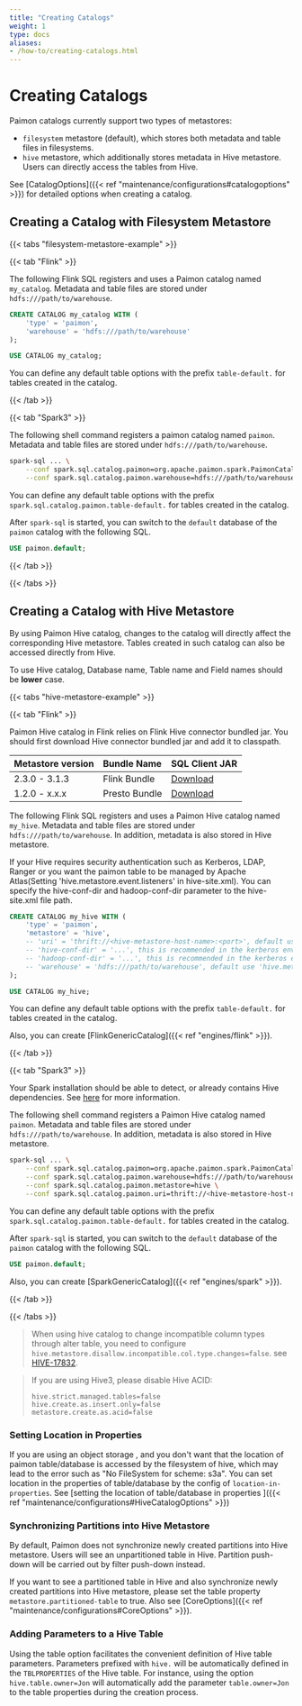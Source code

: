 ```yaml
---
title: "Creating Catalogs"
weight: 1
type: docs
aliases:
- /how-to/creating-catalogs.html
---
```

<!--
Licensed to the Apache Software Foundation (ASF) under one
or more contributor license agreements.  See the NOTICE file
distributed with this work for additional information
regarding copyright ownership.  The ASF licenses this file
to you under the Apache License, Version 2.0 (the
"License"); you may not use this file except in compliance
with the License.  You may obtain a copy of the License at

  http://www.apache.org/licenses/LICENSE-2.0

Unless required by applicable law or agreed to in writing,
software distributed under the License is distributed on an
"AS IS" BASIS, WITHOUT WARRANTIES OR CONDITIONS OF ANY
KIND, either express or implied.  See the License for the
specific language governing permissions and limitations
under the License.
-->

# Creating Catalogs

Paimon catalogs currently support two types of metastores:

* `filesystem` metastore (default), which stores both metadata and table files in filesystems.
* `hive` metastore, which additionally stores metadata in Hive metastore. Users can directly access the tables from Hive.

See [CatalogOptions]({{< ref "maintenance/configurations#catalogoptions" >}}) for detailed options when creating a catalog.

## Creating a Catalog with Filesystem Metastore

{{< tabs "filesystem-metastore-example" >}}

{{< tab "Flink" >}}

The following Flink SQL registers and uses a Paimon catalog named `my_catalog`. Metadata and table files are stored under `hdfs:///path/to/warehouse`.

```sql
CREATE CATALOG my_catalog WITH (
    'type' = 'paimon',
    'warehouse' = 'hdfs:///path/to/warehouse'
);

USE CATALOG my_catalog;
```

You can define any default table options with the prefix `table-default.` for tables created in the catalog.

{{< /tab >}}

{{< tab "Spark3" >}}

The following shell command registers a paimon catalog named `paimon`. Metadata and table files are stored under `hdfs:///path/to/warehouse`.

```bash
spark-sql ... \
    --conf spark.sql.catalog.paimon=org.apache.paimon.spark.PaimonCatalog \
    --conf spark.sql.catalog.paimon.warehouse=hdfs:///path/to/warehouse
```

You can define any default table options with the prefix `spark.sql.catalog.paimon.table-default.` for tables created in the catalog.

After `spark-sql` is started, you can switch to the `default` database of the `paimon` catalog with the following SQL.

```sql
USE paimon.default;
```

{{< /tab >}}

{{< /tabs >}}

## Creating a Catalog with Hive Metastore

By using Paimon Hive catalog, changes to the catalog will directly affect the corresponding Hive metastore. Tables created in such catalog can also be accessed directly from Hive.

To use Hive catalog, Database name, Table name and Field names should be **lower** case.

{{< tabs "hive-metastore-example" >}}

{{< tab "Flink" >}}

Paimon Hive catalog in Flink relies on Flink Hive connector bundled jar. You should first download Hive connector bundled jar and add it to classpath.

| Metastore version |  Bundle Name  | SQL Client JAR                                                                                                                                                                                                                                                                                                   |
|:------------------|:--------------|:-----------------------------------------------------------------------------------------------------------------------------------------------------------------------------------------------------------------------------------------------------------------------------------------------------------------|
| 2.3.0 - 3.1.3     | Flink Bundle  | [Download](https://nightlies.apache.org/flink/flink-docs-stable/docs/connectors/table/hive/overview/#using-bundled-hive-jar) |
| 1.2.0 - x.x.x     | Presto Bundle | [Download](https://repo.maven.apache.org/maven2/com/facebook/presto/hive/hive-apache/1.2.2-2/hive-apache-1.2.2-2.jar) |

The following Flink SQL registers and uses a Paimon Hive catalog named `my_hive`. Metadata and table files are stored under `hdfs:///path/to/warehouse`. In addition, metadata is also stored in Hive metastore.

If your Hive requires security authentication such as Kerberos, LDAP, Ranger or you want the paimon table to be managed
by Apache Atlas(Setting 'hive.metastore.event.listeners' in hive-site.xml). You can specify the hive-conf-dir and
hadoop-conf-dir parameter to the hive-site.xml file path. 

```sql
CREATE CATALOG my_hive WITH (
    'type' = 'paimon',
    'metastore' = 'hive',
    -- 'uri' = 'thrift://<hive-metastore-host-name>:<port>', default use 'hive.metastore.uris' in HiveConf
    -- 'hive-conf-dir' = '...', this is recommended in the kerberos environment
    -- 'hadoop-conf-dir' = '...', this is recommended in the kerberos environment
    -- 'warehouse' = 'hdfs:///path/to/warehouse', default use 'hive.metastore.warehouse.dir' in HiveConf
);

USE CATALOG my_hive;
```

You can define any default table options with the prefix `table-default.` for tables created in the catalog.

Also, you can create [FlinkGenericCatalog]({{< ref "engines/flink" >}}).

{{< /tab >}}

{{< tab "Spark3" >}}

Your Spark installation should be able to detect, or already contains Hive dependencies. See [here](https://spark.apache.org/docs/latest/sql-data-sources-hive-tables.html) for more information.

The following shell command registers a Paimon Hive catalog named `paimon`. Metadata and table files are stored under `hdfs:///path/to/warehouse`. In addition, metadata is also stored in Hive metastore.

```bash
spark-sql ... \
    --conf spark.sql.catalog.paimon=org.apache.paimon.spark.PaimonCatalog \
    --conf spark.sql.catalog.paimon.warehouse=hdfs:///path/to/warehouse \
    --conf spark.sql.catalog.paimon.metastore=hive \
    --conf spark.sql.catalog.paimon.uri=thrift://<hive-metastore-host-name>:<port>
```

You can define any default table options with the prefix `spark.sql.catalog.paimon.table-default.` for tables created in the catalog.

After `spark-sql` is started, you can switch to the `default` database of the `paimon` catalog with the following SQL.

```sql
USE paimon.default;
```

Also, you can create [SparkGenericCatalog]({{< ref "engines/spark" >}}).

{{< /tab >}}

{{< /tabs >}}

> When using hive catalog to change incompatible column types through alter table, you need to configure `hive.metastore.disallow.incompatible.col.type.changes=false`. see [HIVE-17832](https://issues.apache.org/jira/browse/HIVE-17832).

> If you are using Hive3, please disable Hive ACID:
>
> ```shell
> hive.strict.managed.tables=false
> hive.create.as.insert.only=false
> metastore.create.as.acid=false
> ```

### Setting Location in Properties

If you are using an object storage , and you don't want that the location of paimon table/database is accessed by the filesystem of hive,
which may lead to the error such as "No FileSystem for scheme: s3a".
You can set location in the properties of table/database by the config of `location-in-properties`. See
[setting the location of table/database in properties ]({{< ref "maintenance/configurations#HiveCatalogOptions" >}})

### Synchronizing Partitions into Hive Metastore

By default, Paimon does not synchronize newly created partitions into Hive metastore. Users will see an unpartitioned table in Hive. Partition push-down will be carried out by filter push-down instead.

If you want to see a partitioned table in Hive and also synchronize newly created partitions into Hive metastore, please set the table property `metastore.partitioned-table` to true. Also see [CoreOptions]({{< ref "maintenance/configurations#CoreOptions" >}}).

### Adding Parameters to a Hive Table

Using the table option facilitates the convenient definition of Hive table parameters. 
Parameters prefixed with `hive.` will be automatically defined in the `TBLPROPERTIES` of the Hive table. 
For instance, using the option `hive.table.owner=Jon` will automatically add the parameter `table.owner=Jon` to the table properties during the creation process.

